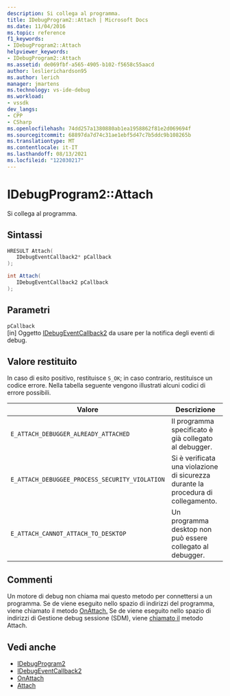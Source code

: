 ```yaml
---
description: Si collega al programma.
title: IDebugProgram2::Attach | Microsoft Docs
ms.date: 11/04/2016
ms.topic: reference
f1_keywords:
- IDebugProgram2::Attach
helpviewer_keywords:
- IDebugProgram2::Attach
ms.assetid: de069fbf-a565-4905-b102-f5658c55aacd
author: leslierichardson95
ms.author: lerich
manager: jmartens
ms.technology: vs-ide-debug
ms.workload:
- vssdk
dev_langs:
- CPP
- CSharp
ms.openlocfilehash: 74dd257a1380880ab1ea1958862f81e2d069694f
ms.sourcegitcommit: 68897da7d74c31ae1ebf5d47c7b5ddc9b108265b
ms.translationtype: MT
ms.contentlocale: it-IT
ms.lasthandoff: 08/13/2021
ms.locfileid: "122030217"
---
```

# <a name="idebugprogram2attach"></a>IDebugProgram2::Attach
Si collega al programma.

## <a name="syntax"></a>Sintassi

```cpp
HRESULT Attach( 
   IDebugEventCallback2* pCallback
);
```

```csharp
int Attach( 
   IDebugEventCallback2 pCallback
);
```

## <a name="parameters"></a>Parametri
`pCallback`\
[in] Oggetto [IDebugEventCallback2](../../../extensibility/debugger/reference/idebugeventcallback2.md) da usare per la notifica degli eventi di debug.

## <a name="return-value"></a>Valore restituito
 In caso di esito positivo, restituisce `S_OK`; in caso contrario, restituisce un codice errore. Nella tabella seguente vengono illustrati alcuni codici di errore possibili.

|Valore|Descrizione|
|-----------|-----------------|
|`E_ATTACH_DEBUGGER_ALREADY_ATTACHED`|Il programma specificato è già collegato al debugger.|
|`E_ATTACH_DEBUGGEE_PROCESS_SECURITY_VIOLATION`|Si è verificata una violazione di sicurezza durante la procedura di collegamento.|
|`E_ATTACH_CANNOT_ATTACH_TO_DESKTOP`|Un programma desktop non può essere collegato al debugger.|

## <a name="remarks"></a>Commenti
 Un motore di debug non chiama mai questo metodo per connettersi a un programma. Se de viene eseguito nello spazio di indirizzi del programma, viene chiamato il metodo [OnAttach.](../../../extensibility/debugger/reference/idebugprogramnodeattach2-onattach.md) Se de viene eseguito nello spazio di indirizzi di Gestione debug sessione (SDM), viene [chiamato il](../../../extensibility/debugger/reference/idebugengine2-attach.md) metodo Attach.

## <a name="see-also"></a>Vedi anche
- [IDebugProgram2](../../../extensibility/debugger/reference/idebugprogram2.md)
- [IDebugEventCallback2](../../../extensibility/debugger/reference/idebugeventcallback2.md)
- [OnAttach](../../../extensibility/debugger/reference/idebugprogramnodeattach2-onattach.md)
- [Attach](../../../extensibility/debugger/reference/idebugengine2-attach.md)

